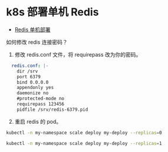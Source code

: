 # k8s 部署单机 Redis



- [Redis 单机部署](https://blog.csdn.net/ss810540895/article/details/129259834?ops_request_misc=%257B%2522request%255Fid%2522%253A%2522170281116016800197050129%2522%252C%2522scm%2522%253A%252220140713.130102334.pc%255Fall.%2522%257D&request_id=170281116016800197050129&biz_id=0&utm_medium=distribute.pc_search_result.none-task-blog-2~all~first_rank_ecpm_v1~rank_v31_ecpm-23-129259834-null-null.142^v96^pc_search_result_base6&utm_term=k8s%20%E9%83%A8%E7%BD%B2redis&spm=1018.2226.3001.4187)




如何修改 redis 连接密码？

1. 修改 redis.conf 文件，将 requirepass 改为你的密码。


```yaml
  redis.conf: |-
    dir /srv
    port 6379
    bind 0.0.0.0
    appendonly yes
    daemonize no
    #protected-mode no
    requirepass 123456
    pidfile /srv/redis-6379.pid
```

2. 重启 redis 的 pod。

```bash
kubectl -n my-namespace scale deploy my-deploy --replicas=0

kubectl -n my-namespace scale deploy my-deploy --replicas=1
```
